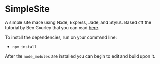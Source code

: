 # SimpleSite

  A simple site made using Node, Express, Jade, and Stylus. Based off the tutorial by Ben Gourley that you can read [here](http://www.clock.co.uk/blog/a-simple-website-in-nodejs-with-express-jade-and-stylus).

  To install the dependencies, run on your command line:
  * `npm install`

  After the `node_modules` are installed you can begin to edit and build upon it.
